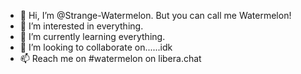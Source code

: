 - 👋 Hi, I’m @Strange-Watermelon. But you can call me Watermelon!
- 👀 I’m interested in everything.
- 🌱 I’m currently learning everything.
- 💞️ I’m looking to collaborate on......idk
- 📫 Reach me on #watermelon on libera.chat

<!---
Strange-Watermelon/Strange-Watermelon is a ✨ special ✨ repository because its `README.md` (this file) appears on your GitHub profile.
You can click the Preview link to take a look at your changes.
--->
